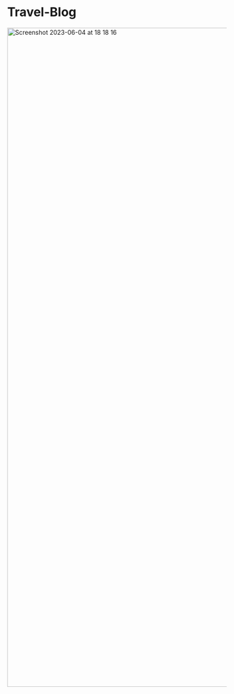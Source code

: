 # Travel-Blog
<img width="1512" alt="Screenshot 2023-06-04 at 18 18 16" src="https://github.com/IMTheBale/Travel-Blog/assets/103919889/c619f53e-a6da-49f9-9c60-f46856c6c13d">

